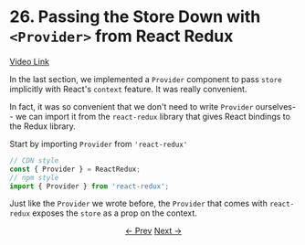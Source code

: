 # 26. Passing the Store Down with `<Provider>` from React Redux
[Video Link](https://egghead.io/lessons/javascript-redux-passing-the-store-down-with-provider-from-react-redux)

In the last section, we implemented a `Provider` component to pass `store` implicitly with React's `context` feature. It was really convenient.

In fact, it was so convenient that we don't need to write `Provider` ourselves-- we can import it from the `react-redux` library that gives React bindings to the Redux library.

Start by importing `Provider` from `'react-redux'`

```JavaScript
// CDN style
const { Provider } = ReactRedux;
// npm style
import { Provider } from 'react-redux';
```

Just like the `Provider` we wrote before, the `Provider` that comes with `react-redux` exposes the `store` as a prop on the context.

<p align="center">
<a href="./20-Passing_the_Store_Down_Implicitly_via_Context.md"><- Prev</a>
<a href="./22-Generating_Containers_with_connect_from_React_Redux_VisibleTodoList.md">Next -></a>
</p>
